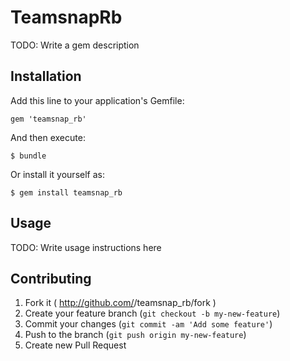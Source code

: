 # TeamsnapRb

TODO: Write a gem description

## Installation

Add this line to your application's Gemfile:

    gem 'teamsnap_rb'

And then execute:

    $ bundle

Or install it yourself as:

    $ gem install teamsnap_rb

## Usage

TODO: Write usage instructions here

## Contributing

1. Fork it ( http://github.com/<my-github-username>/teamsnap_rb/fork )
2. Create your feature branch (`git checkout -b my-new-feature`)
3. Commit your changes (`git commit -am 'Add some feature'`)
4. Push to the branch (`git push origin my-new-feature`)
5. Create new Pull Request
